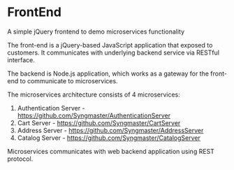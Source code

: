 # FrontEnd
A simple jQuery frontend to demo microservices functionality

The front-end is a jQuery-based JavaScript application that exposed to customers. It communicates with underlying backend service via RESTful interface. 

The backend is Node.js application, which works as a gateway for the front-end to communicate to microservices. 

The microservices architecture consists of 4 microservices:
1. Authentication Server - https://github.com/Syngmaster/AuthenticationServer
2. Cart Server - https://github.com/Syngmaster/CartServer
3. Address Server - https://github.com/Syngmaster/AddressServer
4. Catalog Server - https://github.com/Syngmaster/CatalogServer

Microservices communicates with web backend application using REST protocol. 
